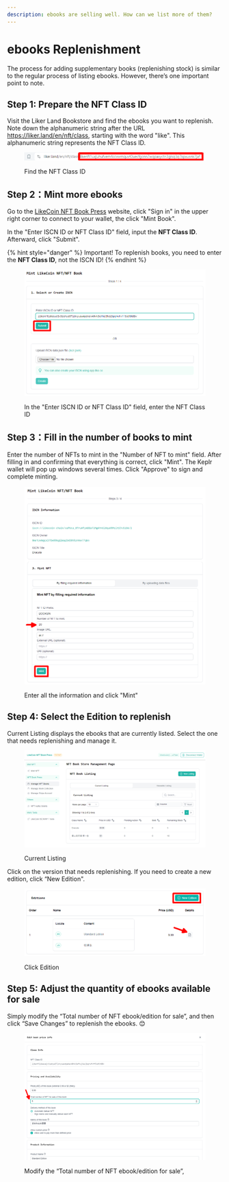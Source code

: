 ```yaml
---
description: ebooks are selling well. How can we list more of them?
---
```


# ebooks Replenishment

The process for adding supplementary books (replenishing stock) is similar to the regular process of listing ebooks. However, there’s one important point to note.

## Step 1: Prepare the NFT Class ID <a href="#mint-nft-book" id="mint-nft-book"></a>

Visit the Liker Land Bookstore and find the ebooks you want to replenish. Note down the alphanumeric string after the URL https://liker.land/en/nft/class, starting with the word "like". This alphanumeric string represents the NFT Class ID.

<figure><img src="../../.gitbook/assets/Add Books 1-en.png" alt=""><figcaption><p>Find the NFT Class ID</p></figcaption></figure>

## Step 2：Mint more ebooks <a href="#mint-nft-book" id="mint-nft-book"></a>

Go to the [LikeCoin NFT Book Press](https://likecoin.github.io/nft-book-press/) website, click "Sign in" in the upper right corner to connect to your wallet, the click "Mint Book".

In the "Enter ISCN ID or NFT Class ID" field, input the **NFT Class ID**. Afterward, click "Submit".

{% hint style="danger" %}
Important! To replenish books, you need to enter the **NFT Class ID**, not the ISCN ID!
{% endhint %}

<figure><img src="../../.gitbook/assets/Add Books 2.png" alt=""><figcaption><p>In the "Enter ISCN ID or NFT Class ID" field, enter the NFT Class ID</p></figcaption></figure>

## Step 3：Fill in the number of books to mint <a href="#mint-nft-book" id="mint-nft-book"></a>

Enter the number of NFTs to mint in the "Number of NFT to mint" field. After filling in and confirming that everything is correct, click "Mint". The Keplr wallet will pop up windows several times. Click "Approve" to sign and complete minting.

<figure><img src="../../.gitbook/assets/Add Books 3.png" alt=""><figcaption><p>Enter all the information and click "Mint"</p></figcaption></figure>

## Step 4: Select the Edition to replenish <a href="#mint-nft-book" id="mint-nft-book"></a>

Current Listing displays the ebooks that are currently listed. Select the one that needs replenishing and manage it.

<figure><img src="../../.gitbook/assets/Manage NFT Books 1.png" alt=""><figcaption><p>Current Listing</p></figcaption></figure>

Click on the version that needs replenishing. If you need to create a new edition, click “New Edition".

<figure><img src="../../.gitbook/assets/Add Books 4.png" alt=""><figcaption><p>Click Edition</p></figcaption></figure>

## Step 5: Adjust the quantity of ebooks available for sale <a href="#mint-nft-book" id="mint-nft-book"></a>

Simply modify the “Total number of NFT ebook/edition for sale”, and then click “Save Changes” to replenish the ebooks. 😊

<figure><img src="../../.gitbook/assets/Add Books 5.png" alt=""><figcaption><p>Modify the “Total number of NFT ebook/edition for sale”,</p></figcaption></figure>
